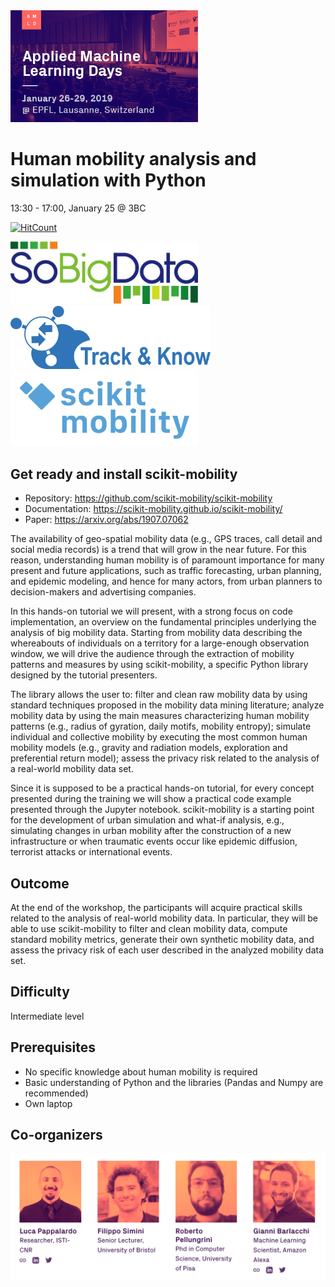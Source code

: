 <img src="AMLD_Lausanne.jpeg" width=300/>

# Human mobility analysis and simulation with Python
13:30 - 17:00, January 25 @ 3BC

[![HitCount](http://hits.dwyl.io/scikit-mobility/tutorials.svg)](http://hits.dwyl.io/scikit-mobility/tutorials)

<p float="left">
  <img src="sobigdata_logo.jpg" width="300" /> 
  <img src="trackandknow_logo.png" width="320" /> 
  <img src="logo_skmob.png" width="300" />
</p>

## Get ready and install scikit-mobility
- Repository: https://github.com/scikit-mobility/scikit-mobility
- Documentation: https://scikit-mobility.github.io/scikit-mobility/
- Paper: https://arxiv.org/abs/1907.07062


The availability of geo-spatial mobility data (e.g., GPS traces, call detail and social media records) is a trend that will grow in the near future.
For this reason, understanding human mobility is of paramount importance for many present and future applications, such as traffic forecasting, urban planning, and epidemic modeling, and hence for many actors, from urban planners to decision-makers and advertising companies.

In this hands-on tutorial we will present, with a strong focus on code implementation, an overview on the fundamental principles underlying the analysis of big mobility data.
Starting from mobility data describing the whereabouts of individuals on a territory for a large-enough observation window, we will drive the audience through the extraction of mobility patterns and measures by using scikit-mobility, a specific Python library designed by the tutorial presenters.

The library allows the user to: filter and clean raw mobility data by using standard techniques proposed in the mobility data mining literature; analyze mobility data by using the main measures characterizing human mobility patterns (e.g., radius of gyration, daily motifs, mobility entropy); simulate individual and collective mobility by executing the most common human mobility models (e.g., gravity and radiation models, exploration and preferential return model); assess the privacy risk related to the analysis of a real-world mobility data set.

Since it is supposed to be a practical hands-on tutorial, for every concept presented during the training we will show a practical code example presented through the Jupyter notebook. scikit-mobility is a starting point for the development of urban simulation and what-if analysis, e.g., simulating changes in urban mobility after the construction of a new infrastructure or when traumatic events occur like epidemic diffusion, terrorist attacks or international events.

## Outcome
At the end of the workshop, the participants will acquire practical skills related to the analysis of real-world mobility data. In particular, they will be able to use scikit-mobility to filter and clean mobility data, compute standard mobility metrics, generate their own synthetic mobility data, and assess the privacy risk of each user described in the analyzed mobility data set.

## Difficulty
Intermediate level

## Prerequisites
- No specific knowledge about human mobility is required
- Basic understanding of Python and the libraries (Pandas and Numpy are recommended)
- Own laptop

## Co-organizers
<img src="developers_scikitmobility.png" width=600/>
